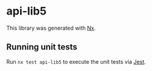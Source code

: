 # api-lib5

This library was generated with [Nx](https://nx.dev).

## Running unit tests

Run `nx test api-lib5` to execute the unit tests via [Jest](https://jestjs.io).
